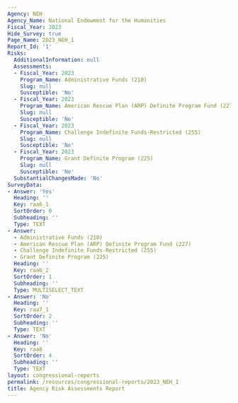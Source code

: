 ```yaml
---
Agency: NEH
Agency_Name: National Endowment for the Humanities
Fiscal_Year: 2023
Hide_Survey: true
Page_Name: 2023_NEH_1
Report_Id: '1'
Risks:
  AdditionalInformation: null
  Assessments:
  - Fiscal_Year: 2023
    Program_Name: Administrative Funds (210)
    Slug: null
    Susceptible: 'No'
  - Fiscal_Year: 2023
    Program_Name: American Rescue Plan (ARP) Definite Program Fund (227)
    Slug: null
    Susceptible: 'No'
  - Fiscal_Year: 2023
    Program_Name: Challenge Indefinite Funds-Restricted (255)
    Slug: null
    Susceptible: 'No'
  - Fiscal_Year: 2023
    Program_Name: Grant Definite Program (225)
    Slug: null
    Susceptible: 'No'
  SubstantialChangesMade: 'No'
SurveyData:
- Answer: 'Yes'
  Heading: ''
  Key: raa6_1
  SortOrder: 0
  Subheading: ''
  Type: TEXT
- Answer:
  - Administrative Funds (210)
  - American Rescue Plan (ARP) Definite Program Fund (227)
  - Challenge Indefinite Funds-Restricted (255)
  - Grant Definite Program (225)
  Heading: ''
  Key: raa6_2
  SortOrder: 1
  Subheading: ''
  Type: MULTISELECT_TEXT
- Answer: 'No'
  Heading: ''
  Key: raa7_1
  SortOrder: 2
  Subheading: ''
  Type: TEXT
- Answer: 'No'
  Heading: ''
  Key: raa8
  SortOrder: 4
  Subheading: ''
  Type: TEXT
layout: congressional-reports
permalink: /resources/congressional-reports/2023_NEH_1
title: Agency Risk Assessments Report
---
```

